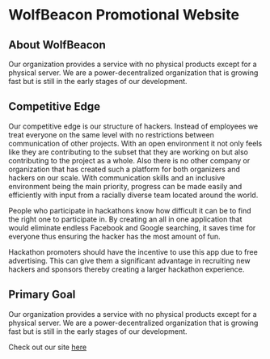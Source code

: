 # WolfBeacon Promotional Website
## About WolfBeacon
Our organization provides a service with no physical products except for a physical server. We are a power-decentralized organization that is growing fast but is still in the early stages of our development.
## Competitive Edge
Our competitive edge is our structure of hackers. Instead of employees we treat everyone on the same level with no restrictions between communication of other projects. With an open environment it not only feels like they are contributing to the subset that they are working on but also contributing to the project as a whole. Also there is no other company or organization that has created such a platform for both organizers and hackers on our scale. With communication skills and an inclusive environment being the main priority, progress can be made easily and efficiently with input from a racially diverse team located around the world.

People who participate in hackathons know how difficult it can be to find the right one to participate in. By creating an all in one application that would eliminate endless Facebook and Google searching, it saves time for everyone thus ensuring the hacker has the most amount of fun.

Hackathon promoters should have the incentive to use this app due to free advertising. This can give them a significant advantage in recruiting new hackers and sponsors thereby creating a larger hackathon experience.
## Primary Goal
Our organization provides a service with no physical products except for a physical server. We are a power-decentralized organization that is growing fast but is still in the early stages of our development.

Check out our site [here](http://wolfbeacon.com/)